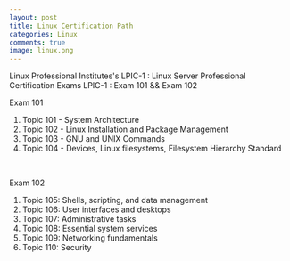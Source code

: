 ```yaml
---
layout: post
title: Linux Certification Path
categories: Linux
comments: true
image: linux.png
---
```


Linux Professional Institutes's LPIC-1 : Linux Server Professional Certification Exams
LPIC-1 : Exam 101 && Exam 102
<!--continue-->

<p>
Exam 101 
<ol>
<li>Topic 101 - System Architecture</li>
<li>Topic 102 - Linux Installation and Package Management</li>
<li>Topic 103 - GNU and UNIX Commands</li>
<li>Topic 104 - Devices, Linux filesystems, Filesystem Hierarchy Standard</li>
</ol>
<br>

Exam 102
<ol>
<li>Topic 105: Shells, scripting, and data management</li>
<li>Topic 106: User interfaces and desktops</li>
<li>Topic 107: Administrative tasks</li>
<li>Topic 108: Essential system services</li>
<li>Topic 109: Networking fundamentals</li>
<li>Topic 110: Security</li>
</ol>
	
</p>



